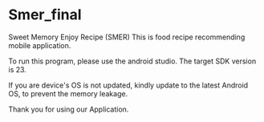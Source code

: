 # Smer_final

Sweet Memory Enjoy Recipe (SMER)
This is food recipe recommending mobile application.

To run this program, please use the android studio.
The target SDK version is 23.

If you are device's OS is not updated, kindly update to the latest Android OS, to prevent the memory leakage.

Thank you for using our Application.
